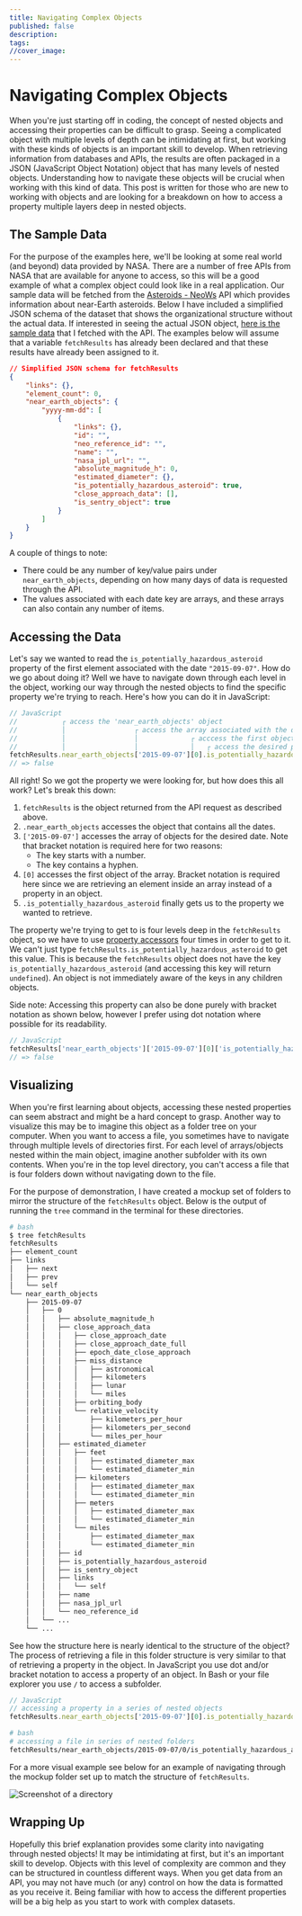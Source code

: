 ```yaml
---
title: Navigating Complex Objects
published: false
description: 
tags: 
//cover_image:
---
```


# Navigating Complex Objects

When you're just starting off in coding, the concept of nested objects and accessing their properties can be difficult to grasp. Seeing a complicated object with multiple levels of depth can be intimidating at first, but working with these kinds of objects is an important skill to develop. When retrieving information from databases and APIs, the results are often packaged in a JSON (JavaScript Object Notation) object that has many levels of nested objects. Understanding how to navigate these objects will be crucial when working with this kind of data. This post is written for those who are new to working with objects and are looking for a breakdown on how to access a property multiple layers deep in nested objects.

## The Sample Data

For the purpose of the examples here, we'll be looking at some real world (and beyond) data provided by NASA. There are a number of free APIs from NASA that are available for anyone to access, so this will be a good example of what a complex object could look like in a real application. Our sample data will be fetched from the [Asteroids - NeoWs](https://api.nasa.gov/#asteroids-neows) API which provides information about near-Earth asteroids. Below I have included a simplified JSON schema of the dataset that shows the organizational structure without the actual data. If interested in seeing the actual JSON object, [here is the sample data](./sample-data.json) that I fetched with the API. The examples below will assume that a variable `fetchResults` has already been declared and that these results have already been assigned to it.

```json
// Simplified JSON schema for fetchResults
{
	"links": {},
	"element_count": 0,
	"near_earth_objects": {
		"yyyy-mm-dd": [
			{
				"links": {},
				"id": "",
				"neo_reference_id": "",
				"name": "",
				"nasa_jpl_url": "",
				"absolute_magnitude_h": 0,
				"estimated_diameter": {},
				"is_potentially_hazardous_asteroid": true,
				"close_approach_data": [],
				"is_sentry_object": true
			}
		]
	}
}
```

A couple of things to note:
- There could be any number of key/value pairs under `near_earth_objects`, depending on how many days of data is requested through the API.
- The values associated with each date key are arrays, and these arrays can also contain any number of items.

## Accessing the Data

Let's say we wanted to read the `is_potentially_hazardous_asteroid` property of the first element associated with the date `"2015-09-07"`. How do we go about doing it? Well we have to navigate down through each level in the object, working our way through the nested objects to find the specific property we're trying to reach. Here's how you can do it in JavaScript:

```jsx
// JavaScript
//           ┌ access the 'near_earth_objects' object
//           │                 ┌ access the array associated with the desired date
//           │                 │             ┌ acccess the first object in the array
//           │                 │             │   ┌ access the desired property
fetchResults.near_earth_objects['2015-09-07'][0].is_potentially_hazardous_asteroid;
// => false
```

All right! So we got the property we were looking for, but how does this all work? Let's break this down:
1. `fetchResults` is the object returned from the API request as described above.
1. `.near_earth_objects` accesses the object that contains all the dates.
1. `['2015-09-07']` accesses the array of objects for the desired date. Note that bracket notation is required here for two reasons:
	- The key starts with a number.
	- The key contains a hyphen.
1. `[0]` accesses the first object of the array. Bracket notation is required here since we are retrieving an element inside an array instead of a property in an object.
1. `.is_potentially_hazardous_asteroid` finally gets us to the property we wanted to retrieve.

The property we're trying to get to is four levels deep in the `fetchResults` object, so we have to use [property accessors](https://developer.mozilla.org/en-US/docs/Web/JavaScript/Reference/Operators/Property_accessors) four times in order to get to it. We can't just type `fetchResults.is_potentially_hazardous_asteroid` to get this value. This is because the `fetchResults` object does not have the key `is_potentially_hazardous_asteroid` (and accessing this key will return `undefined`). An object is not immediately aware of the keys in any children objects. 

Side note: Accessing this property can also be done purely with bracket notation as shown below, however I prefer using dot notation where possible for its readability.

```jsx
// JavaScript
fetchResults['near_earth_objects']['2015-09-07'][0]['is_potentially_hazardous_asteroid'];
// => false
```

## Visualizing

When you're first learning about objects, accessing these nested properties can seem abstract and might be a hard concept to grasp. Another way to visualize this may be to imagine this object as a folder tree on your computer. When you want to access a file, you sometimes have to navigate through multiple levels of directories first. For each level of arrays/objects nested within the main object, imagine another subfolder with its own contents. When you're in the top level directory, you can't access a file that is four folders down without navigating down to the file. 

For the purpose of demonstration, I have created a mockup set of folders to mirror the structure of the `fetchResults` object. Below is the output of running the `tree` command in the terminal for these directories. 
```bash
# bash
$ tree fetchResults
fetchResults
├── element_count
├── links
│   ├── next
│   ├── prev
│   └── self
└── near_earth_objects
    ├── 2015-09-07
    │   ├── 0
    │   │   ├── absolute_magnitude_h
    │   │   ├── close_approach_data
    │   │   │   ├── close_approach_date
    │   │   │   ├── close_approach_date_full
    │   │   │   ├── epoch_date_close_approach
    │   │   │   ├── miss_distance
    │   │   │   │   ├── astronomical
    │   │   │   │   ├── kilometers
    │   │   │   │   ├── lunar
    │   │   │   │   └── miles
    │   │   │   ├── orbiting_body
    │   │   │   └── relative_velocity
    │   │   │       ├── kilometers_per_hour
    │   │   │       ├── kilometers_per_second
    │   │   │       └── miles_per_hour
    │   │   ├── estimated_diameter
    │   │   │   ├── feet
    │   │   │   │   ├── estimated_diameter_max
    │   │   │   │   └── estimated_diameter_min
    │   │   │   ├── kilometers
    │   │   │   │   ├── estimated_diameter_max
    │   │   │   │   └── estimated_diameter_min
    │   │   │   ├── meters
    │   │   │   │   ├── estimated_diameter_max
    │   │   │   │   └── estimated_diameter_min
    │   │   │   └── miles
    │   │   │       ├── estimated_diameter_max
    │   │   │       └── estimated_diameter_min
    │   │   ├── id
    │   │   ├── is_potentially_hazardous_asteroid
    │   │   ├── is_sentry_object
    │   │   ├── links
    │   │   │   └── self
    │   │   ├── name
    │   │   ├── nasa_jpl_url
    │   │   └── neo_reference_id
    │   └── ...
    └── ...
```

See how the structure here is nearly identical to the structure of the object? The process of retrieving a file in this folder structure is very similar to that of retrieving a property in the object. In JavaScript you use dot and/or bracket notation to access a property of an object. In Bash or your file explorer you use `/` to access a subfolder.

```jsx
// JavaScript
// accessing a property in a series of nested objects
fetchResults.near_earth_objects['2015-09-07'][0].is_potentially_hazardous_asteroid;
```

```bash
# bash
# accessing a file in series of nested folders
fetchResults/near_earth_objects/2015-09-07/0/is_potentially_hazardous_asteroid
```

For a more visual example see below for an example of navigating through the mockup folder set up to match the structure of `fetchResults`.

![Screenshot of a directory](./images/directory-example.gif )

## Wrapping Up

Hopefully this brief explanation provides some clarity into navigating through nested objects! It may be intimidating at first, but it's an important skill to develop. Objects with this level of complexity are common and they can be structured in countless different ways. When you get data from an API, you may not have much (or any) control on how the data is formatted as you receive it. Being familiar with how to access the different properties will be a big help as you start to work with complex datasets.